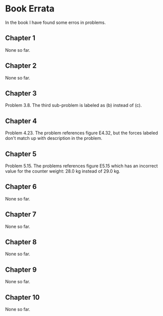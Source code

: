 
# Book Errata

In the book I have found some erros in problems.

## Chapter 1

None so far.

## Chapter 2

None so far.

## Chapter 3

Problem 3.8. The third sub-problem is labeled as (b) instead of (c).

## Chapter 4

Problem 4.23.  The problem references figure E4.32, but the forces labeled don't match up with description in the problem.

## Chapter 5

Problem 5.15.  The problems references figure E5.15 which has an incorrect value for the counter weight: 28.0 kg instead of 29.0 kg.

## Chapter 6

None so far.

## Chapter 7

None so far.

## Chapter 8

None so far.

## Chapter 9

None so far.

## Chapter 10

None so far.